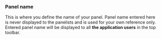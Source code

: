 ### Panel name
This is where you define the name of your panel. Panel name entered here is never displayed to the panelists and is used for your own reference only. Entered panel name will be displayed to all **the application users** in the top toolbar.
